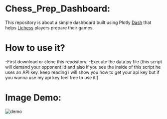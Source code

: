 

# Chess_Prep_Dashboard:

This repository is about a simple dashboard built using Plotly [Dash](https://dash.plotly.com/) that helps [Lichess](https://lichess.org/) players prepare their games.

# How to use it?
-First download or clone this repository.
-Execute the data.py file (this script will demand your opponent id and also if you see the inside of this script he uses an API key. keep reading i will show you how to get your api key but if you wanna use my api key feel free to use it.)

# Image Demo:
![demo](https://user-images.githubusercontent.com/76163895/180661414-955366f8-cd53-4f6c-ae06-99fd3e90a8c7.png)

